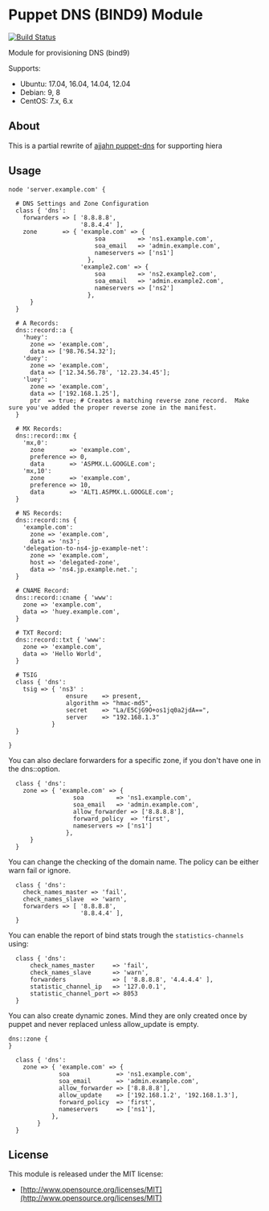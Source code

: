 # Puppet DNS (BIND9) Module

[![Build Status](https://travis-ci.org/SourceDoctor/puppet-dns.png?branch=master)](https://travis-ci.org/SourceDoctor/puppet-dns)

Module for provisioning DNS (bind9)

Supports:

* Ubuntu: 17.04, 16.04, 14.04, 12.04
* Debian: 9, 8
* CentOS: 7.x, 6.x

## About
This is a partial rewrite of [ajjahn puppet-dns](https://github.com/ajjahn/puppet-dns)
for supporting hiera


## Usage

```puppet
node 'server.example.com' {

  # DNS Settings and Zone Configuration
  class { 'dns':
    forwarders => [ '8.8.8.8',
                    '8.8.4.4' ],
    zone       => { 'example.com' => {
                        soa         => 'ns1.example.com',
                        soa_email   => 'admin.example.com',
                        nameservers => ['ns1']
                      },
                    'example2.com' => {
                        soa         => 'ns2.example2.com',
                        soa_email   => 'admin.example2.com',
                        nameservers => ['ns2']
                      },
      }
  }

  # A Records:
  dns::record::a {
    'huey':
      zone => 'example.com',
      data => ['98.76.54.32'];
    'duey':
      zone => 'example.com',
      data => ['12.34.56.78', '12.23.34.45'];
    'luey':
      zone => 'example.com',
      data => ['192.168.1.25'],
      ptr  => true; # Creates a matching reverse zone record.  Make sure you've added the proper reverse zone in the manifest.
  }

  # MX Records:
  dns::record::mx {
    'mx,0':
      zone       => 'example.com',
      preference => 0,
      data       => 'ASPMX.L.GOOGLE.com';
    'mx,10':
      zone       => 'example.com',
      preference => 10,
      data       => 'ALT1.ASPMX.L.GOOGLE.com';
  }

  # NS Records:
  dns::record::ns {
    'example.com':
      zone => 'example.com',
      data => 'ns3';
    'delegation-to-ns4-jp-example-net':
      zone => 'example.com',
      host => 'delegated-zone',
      data => 'ns4.jp.example.net.';
  }

  # CNAME Record:
  dns::record::cname { 'www':
    zone => 'example.com',
    data => 'huey.example.com',
  }

  # TXT Record:
  dns::record::txt { 'www':
    zone => 'example.com',
    data => 'Hello World',
  }

  # TSIG
  class { 'dns':
    tsig => { 'ns3' :
                ensure    => present,
                algorithm => "hmac-md5",
                secret    => "La/E5CjG9O+os1jq0a2jdA==",
                server    => "192.168.1.3"
            }
  }

}
```

You can also declare forwarders for a specific zone, if you don't have one in the dns::option.

```puppet
  class { 'dns':
    zone => { 'example.com' => {
                  soa         => 'ns1.example.com',
                  soa_email   => 'admin.example.com',
                  allow_forwarder => ['8.8.8.8'],
                  forward_policy  => 'first',
                  nameservers => ['ns1']
                },
      }
  }
```

You can change the checking of the domain name. The policy can be either warn fail or ignore.

```puppet
  class { 'dns':
    check_names_master => 'fail',
    check_names_slave  => 'warn',
    forwarders => [ '8.8.8.8',
                    '8.8.4.4' ],
  }
```

You can enable the report of bind stats trough the `statistics-channels` using:

```puppet
  class { 'dns':
      check_names_master     => 'fail',
      check_names_slave      => 'warn',
      forwarders             => [ '8.8.8.8', '4.4.4.4' ],
      statistic_channel_ip   => '127.0.0.1',
      statistic_channel_port => 8053
  }
```

You can also create dynamic zones. Mind they are only created once by puppet and never replaced unless allow_update is empty.

```puppet
dns::zone {
}

  class { 'dns':
    zone => { 'example.com' => {
              soa             => 'ns1.example.com',
              soa_email       => 'admin.example.com',
              allow_forwarder => ['8.8.8.8'],
              allow_update    => ['192.168.1.2', '192.168.1.3'],
              forward_policy  => 'first',
              nameservers     => ['ns1'],
            },
        }
  }
```

## License

This module is released under the MIT license:

* [http://www.opensource.org/licenses/MIT](http://www.opensource.org/licenses/MIT)
